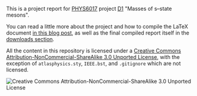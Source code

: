 This is a project report for [PHYS6017](http://www.phys.soton.ac.uk/phys6017) project [D1](http://phyweb.phys.soton.ac.uk/teach/year4/notes/phys6017/Material/Project%20Notes/pjtd1.pdf) "Masses of s–state mesons".

You can read a little more about the project and how to compile the LaTeX document [in this blog post](http://alexpearce.me/2012/05/quarkonium-spectrum), as well as the final compiled report itself in the [downloads section](https://github.com/alexpearce/meson-masses/downloads).

All the content in this repository is licensed under a [Creative Commons Attribution-NonCommercial-ShareAlike 3.0 Unported License](http://creativecommons.org/licenses/by-nc-sa/3.0/), with the exception of `atlasphysics.sty`, `IEEE.bst`, and `.gitignore` which are not licensed.

![Creative Commons Attribution-NonCommercial-ShareAlike 3.0 Unported License](http://i.creativecommons.org/l/by-nc-sa/3.0/88x31.png)

